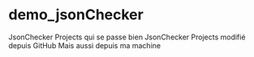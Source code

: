 # demo_jsonChecker
JsonChecker Projects qui se passe bien
JsonChecker Projects modifié depuis GitHub
Mais aussi depuis ma machine
